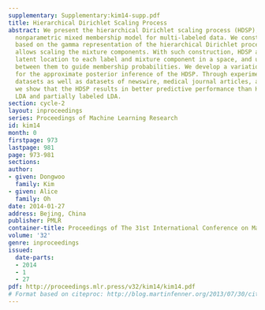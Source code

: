 ```yaml
---
supplementary: Supplementary:kim14-supp.pdf
title: Hierarchical Dirichlet Scaling Process
abstract: We present the hierarchical Dirichlet scaling process (HDSP), a Bayesian
  nonparametric mixed membership model for multi-labeled data. We construct the HDSP
  based on the gamma representation of the hierarchical Dirichlet process (HDP) which
  allows scaling the mixture components. With such construction, HDSP allocates a
  latent location to each label and mixture component in a space, and uses the distance
  between them to guide membership probabilities. We develop a variational Bayes algorithm
  for the approximate posterior inference of the HDSP. Through experiments on synthetic
  datasets as well as datasets of newswire, medical journal articles, and Wikipedia,
  we show that the HDSP results in better predictive performance than HDP, labeled
  LDA and partially labeled LDA.
section: cycle-2
layout: inproceedings
series: Proceedings of Machine Learning Research
id: kim14
month: 0
firstpage: 973
lastpage: 981
page: 973-981
sections: 
author:
- given: Dongwoo
  family: Kim
- given: Alice
  family: Oh
date: 2014-01-27
address: Bejing, China
publisher: PMLR
container-title: Proceedings of The 31st International Conference on Machine Learning
volume: '32'
genre: inproceedings
issued:
  date-parts:
  - 2014
  - 1
  - 27
pdf: http://proceedings.mlr.press/v32/kim14/kim14.pdf
# Format based on citeproc: http://blog.martinfenner.org/2013/07/30/citeproc-yaml-for-bibliographies/
---
```


